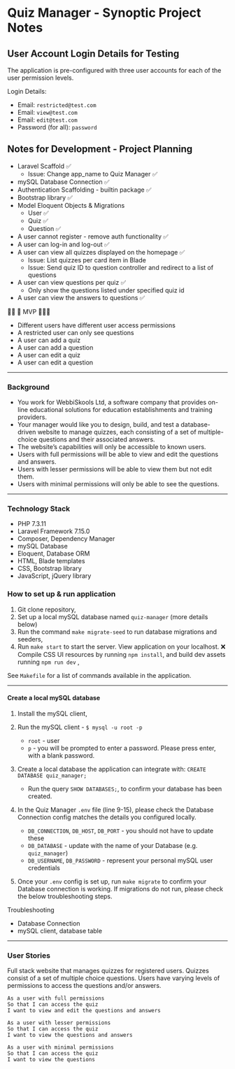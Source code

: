 # Quiz Manager - Synoptic Project Notes  


##  User Account Login Details for Testing
The application is pre-configured with three user accounts for each of the user permission levels. 

Login Details: 
- Email: `restricted@test.com`
- Email: `view@test.com`
- Email: `edit@test.com`
- Password (for all): `password` 


## Notes for Development - Project Planning

- Laravel Scaffold ✅
    - Issue: Change app_name to Quiz Manager ✅ 
- mySQL Database Connection ✅ 
- Authentication Scaffolding - builtin package ✅  
- Bootstrap library ✅ 
- Model Eloquent Objects & Migrations 
    - User ✅ 
    - Quiz ✅ 
    - Question ✅ 
- A user cannot register - remove auth functionality ✅    
- A user can log-in and log-out ✅ 
- A user can view all quizzes displayed on the homepage ✅  
    - Issue: List quizzes per card item in Blade 
    - Issue: Send quiz ID to question controller and redirect to a list of questions 
- A user can view questions per quiz ✅  
    - Only show the questions listed under specified quiz id
- A user can view the answers to questions  ✅  

🙌🏽 🎉 MVP 🎉🙌🏽     

- Different users have different user access permissions
- A restricted user can only see questions 
- A user can add a quiz 
- A user can add a question 
- A user can edit a quiz
- A user can edit a question 

 -------------------------------------

### Background 

- You work for WebbiSkools Ltd, a software company that provides on-line educational solutions for education establishments and training providers. 
- Your manager would like you to design, build, and test a database-driven website to manage quizzes, each consisting of a set of multiple-choice questions and their associated answers. 
- The website’s capabilities will only be accessible to known users.
- Users with full permissions will be able to view and edit the questions and answers. 
- Users with lesser permissions will be able to view them but not edit them. 
- Users with minimal permissions will only be able to see the questions.
-------------------------------------

### Technology Stack

- PHP 7.3.11
- Laravel Framework 7.15.0
- Composer, Dependency Manager
- mySQL Database 
- Eloquent, Database ORM
- HTML, Blade templates
- CSS, Bootstrap library
- JavaScript, jQuery library

### How to set up & run application
 
1. Git clone repository,
2. Set up a local  mySQL database named `quiz-manager` (more details below) 
3. Run the command `make migrate-seed` to run database migrations and seeders,
4. Run `make start` to start the server. View application on your localhost.
❌  Compile CSS UI resources by running `npm install`, and build dev assets running `npm run dev` ,

See `Makefile` for a list of commands available in the application. 

-------------------------------------
#### Create a local mySQL database
1. Install the  mySQL client,

2. Run the mySQL client - `$ mysql -u root -p`
    - `root` - user
    - `p` - you will be prompted to enter a password. Please press enter, with a blank password.

3. Create a local database the application can integrate with: `CREATE DATABASE quiz_manager;` 
    - Run the query `SHOW DATABASES;`, to confirm your database has been created.

4. In the Quiz Manager `.env` file (line 9-15), please check the Database Connection  config matches the details you configured locally. 
    - `DB_CONNECTION`, `DB_HOST`, `DB_PORT` - you should not have to update these
    - `DB_DATABASE` - update with the name of your Database (e.g. `quiz_manager`)
    - `DB_USERNAME`, `DB_PASSWORD` - represent your personal mySQL user credentials 

5. Once your `.env` config is set up, run `make migrate` to confirm your Database connection is working. If migrations do not run, please check the below troubleshooting steps.
 
 Troubleshooting
 - Database Connection
 - mySQL client, database table
-------------------------------------

### User Stories
Full stack website that manages quizzes for registered users. Quizzes consist of a set of multiple choice questions. Users have varying levels of permissions to access the questions and/or answers.   

```
As a user with full permissions
So that I can access the quiz
I want to view and edit the questions and answers 
```

```
As a user with lesser permissions
So that I can access the quiz
I want to view the questions and answers 
```

```
As a user with minimal permissions
So that I can access the quiz
I want to view the questions 
```

